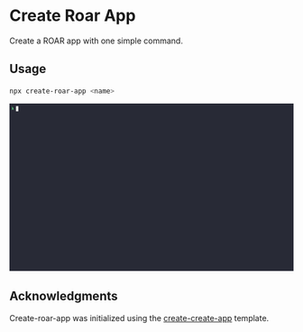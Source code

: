 # Create Roar App

Create a ROAR app with one simple command.

## Usage

```bash
npx create-roar-app <name>
```

![Create ROAR App screencast](docs/docs/assets/create-roar-app.gif)

## Acknowledgments

Create-roar-app was initialized using the [create-create-app](https://github.com/uetchy/create-create-app) template.
